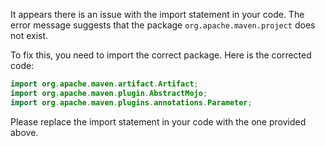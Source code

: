 It appears there is an issue with the import statement in your code. The error message suggests that the package `org.apache.maven.project` does not exist. 

To fix this, you need to import the correct package. Here is the corrected code:

```java
import org.apache.maven.artifact.Artifact;
import org.apache.maven.plugin.AbstractMojo;
import org.apache.maven.plugins.annotations.Parameter;
```

Please replace the import statement in your code with the one provided above.